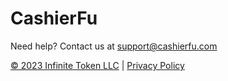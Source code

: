 CashierFu
=========

Need help? Contact us at [support@cashierfu.com](mailto:support@cashierfu.com)

[&copy; 2023 Infinite Token LLC](https://infinitetoken.com) | [Privacy Policy](/privacy)